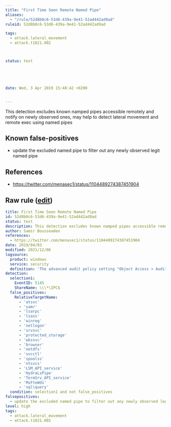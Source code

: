 ```yaml
---
title: "First Time Seen Remote Named Pipe"
aliases:
  - "/rule/52d8b0c6-53d6-439a-9e41-52ad442ad9ad"
ruleid: 52d8b0c6-53d6-439a-9e41-52ad442ad9ad

tags:
  - attack.lateral_movement
  - attack.t1021.002



status: test





date: Wed, 3 Apr 2019 15:48:42 +0200


---
```


This detection excludes known namped pipes accessible remotely and notify on newly observed ones, may help to detect lateral movement and remote exec using named pipes

<!--more-->


## Known false-positives

* update the excluded named pipe to filter out any newly observed legit named pipe



## References

* https://twitter.com/menasec1/status/1104489274387451904


## Raw rule ([edit](https://github.com/SigmaHQ/sigma/edit/master/rules/windows/builtin/security/win_lm_namedpipe.yml))
```yaml
title: First Time Seen Remote Named Pipe
id: 52d8b0c6-53d6-439a-9e41-52ad442ad9ad
status: test
description: This detection excludes known namped pipes accessible remotely and notify on newly observed ones, may help to detect lateral movement and remote exec using named pipes
author: Samir Bousseaden
references:
  - https://twitter.com/menasec1/status/1104489274387451904
date: 2019/04/03
modified: 2021/12/06
logsource:
  product: windows
  service: security
  definition: 'The advanced audit policy setting "Object Access > Audit Detailed File Share" must be configured for Success/Failure'
detection:
  selection1:
    EventID: 5145
    ShareName: \\\*\IPC$
  false_positives:
    RelativeTargetName:
      - 'atsvc'
      - 'samr'
      - 'lsarpc'
      - 'lsass'
      - 'winreg'
      - 'netlogon'
      - 'srvsvc'
      - 'protected_storage'
      - 'wkssvc'
      - 'browser'
      - 'netdfs'
      - 'svcctl'
      - 'spoolss'
      - 'ntsvcs'
      - 'LSM_API_service'
      - 'HydraLsPipe'
      - 'TermSrv_API_service'
      - 'MsFteWds'
      - 'sql\query'
  condition: selection1 and not false_positives
falsepositives:
  - update the excluded named pipe to filter out any newly observed legit named pipe
level: high
tags:
  - attack.lateral_movement
  - attack.t1021.002

```

